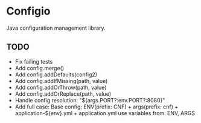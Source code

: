 # Configio

Java configuration management library.

## TODO
- Fix failing tests
- Add config.merge()
- Add config.addDefaults(config2)
- Add config.addIfMissing(path, value)
- Add config.addOrThrow(path, value)
- Add config.addOrReplace(path, value)
- Handle config resolution: "${args.PORT?:env.PORT?:8080}"
- Add full case:
  Base config: ENV(prefix: CNF) + args(prefix: cnf) + application-${env}.yml + application.yml
  use variables from: ENV, ARGS